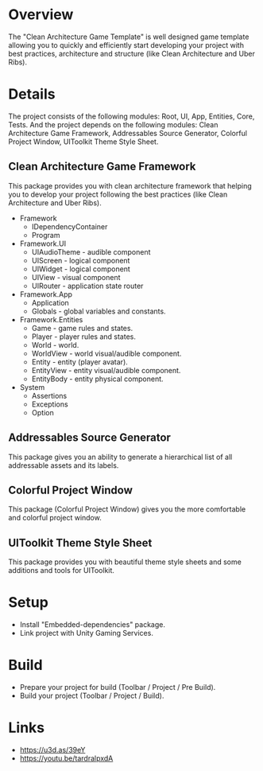 # Overview
The "Clean Architecture Game Template" is well designed game template allowing you to quickly and efficiently start developing your project with best practices, architecture and structure (like Clean Architecture and Uber Ribs).

# Details
The project consists of the following modules: Root, UI, App, Entities, Core, Tests.
And the project depends on the following modules: Clean Architecture Game Framework, Addressables Source Generator, Colorful Project Window, UIToolkit Theme Style Sheet.

## Clean Architecture Game Framework
This package provides you with clean architecture framework that helping you to develop your project following the best practices (like Clean Architecture and Uber Ribs).
* Framework
  * IDependencyContainer
  * Program
* Framework.UI
  * UIAudioTheme - audible component
  * UIScreen - logical component
  * UIWidget - logical component
  * UIView - visual component
  * UIRouter - application state router
* Framework.App
  * Application
  * Globals - global variables and constants.
* Framework.Entities
  * Game - game rules and states.
  * Player - player rules and states.
  * World - world.
  * WorldView - world visual/audible component.
  * Entity - entity (player avatar).
  * EntityView - entity visual/audible component.
  * EntityBody - entity physical component.
* System
  * Assertions
  * Exceptions
  * Option

## Addressables Source Generator
This package gives you an ability to generate a hierarchical list of all addressable assets and its labels.

## Colorful Project Window
This package (Colorful Project Window) gives you the more comfortable and colorful project window.

## UIToolkit Theme Style Sheet
This package provides you with beautiful theme style sheets and some additions and tools for UIToolkit.

# Setup
- Install "Embedded-dependencies" package.
- Link project with Unity Gaming Services.

# Build
- Prepare your project for build (Toolbar / Project / Pre Build).
- Build your project (Toolbar / Project / Build).

# Links
- https://u3d.as/39eY
- https://youtu.be/tardralpxdA

